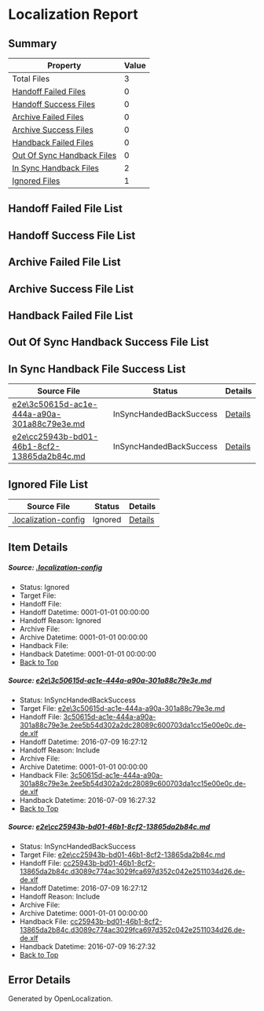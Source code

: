 # <a name='report-top'></a> Localization Report

## Summary
 Property | Value 
 -------- | ----- 
 Total Files | 3
[ Handoff Failed Files ](#handoff-failed-list)| 0
[ Handoff Success Files ](#handoff-success-list)| 0
[ Archive Failed Files ](#archive-failed-list)| 0
[ Archive Success Files ](#archive-success-list)| 0
[ Handback Failed Files ](#handback-failed-list)| 0
[ Out Of Sync Handback Files ](#outofsync-handback-success-list)| 0
[ In Sync Handback Files ](#insync-handback-success-list)| 2
[ Ignored Files ](#ignored-list)| 1

## <a name='handoff-failed-list'></a> Handoff Failed File List

## <a name='handoff-success-list'></a> Handoff Success File List

## <a name='archive-failed-list'></a> Archive Failed File List

## <a name='archive-success-list'></a> Archive Success File List

## <a name='handback-failed-list'></a> Handback Failed File List

## <a name='outofsync-handback-success-list'></a> Out Of Sync Handback Success File List

## <a name='insync-handback-success-list'></a> In Sync Handback File Success List
 Source File | Status | Details 
 ----------- | ------ | ------- 
 [e2e\3c50615d-ac1e-444a-a90a-301a88c79e3e.md](https://github.com/OpenLocalizationTestOrg/oltest/blob/7d6e5eaf42c3a94e2c9e59cb69e637166b68498b/e2e/3c50615d-ac1e-444a-a90a-301a88c79e3e.md) | InSyncHandedBackSuccess | [Details](#8517c8b25de67a3b06a0933115018e871e520b4c1)
 [e2e\cc25943b-bd01-46b1-8cf2-13865da2b84c.md](https://github.com/OpenLocalizationTestOrg/oltest/blob/7d6e5eaf42c3a94e2c9e59cb69e637166b68498b/e2e/cc25943b-bd01-46b1-8cf2-13865da2b84c.md) | InSyncHandedBackSuccess | [Details](#11f31e519d4b4c97e0da0046cf8df19b0f4e28882)

## <a name='ignored-list'></a> Ignored File List
 Source File | Status | Details 
 ----------- | ------ | ------- 
 [.localization-config](https://github.com/OpenLocalizationTestOrg/oltest/blob/7d6e5eaf42c3a94e2c9e59cb69e637166b68498b/.localization-config) | Ignored | [Details](#3d4f252ac210baf56311d7e97dcc2db10974dbd20)

## Item Details
##### <a name='3d4f252ac210baf56311d7e97dcc2db10974dbd20'></a> Source: [.localization-config](https://github.com/OpenLocalizationTestOrg/oltest/blob/7d6e5eaf42c3a94e2c9e59cb69e637166b68498b/.localization-config)
* Status: Ignored
* Target File: 
* Handoff File: 
* Handoff Datetime: 0001-01-01 00:00:00
* Handoff Reason: Ignored
* Archive File: 
* Archive Datetime: 0001-01-01 00:00:00
* Handback File: 
* Handback Datetime: 0001-01-01 00:00:00
* [Back to Top](#report-top)

##### <a name='8517c8b25de67a3b06a0933115018e871e520b4c1'></a> Source: [e2e\3c50615d-ac1e-444a-a90a-301a88c79e3e.md](https://github.com/OpenLocalizationTestOrg/oltest/blob/7d6e5eaf42c3a94e2c9e59cb69e637166b68498b/e2e/3c50615d-ac1e-444a-a90a-301a88c79e3e.md)
* Status: InSyncHandedBackSuccess
* Target File: [e2e\3c50615d-ac1e-444a-a90a-301a88c79e3e.md](https://github.com/OpenLocalizationTestOrg/oltest-dede-fly/blob/4f3293a738410e40f916d2bacd05b23a2dd31b41/e2e/3c50615d-ac1e-444a-a90a-301a88c79e3e.md)
* Handoff File: [3c50615d-ac1e-444a-a90a-301a88c79e3e.2ee5b54d302a2dc28089c600703da1cc15e00e0c.de-de.xlf](https://github.com/OpenLocalizationTestOrg/olhandoff-e2e/blob/d50eef0ae5eecbe1814f143e3c22427d18240e77/ol-handoff/OpenLocalizationTestOrg/oltest-dede-fly/ci/high/3c50615d-ac1e-444a-a90a-301a88c79e3e.2ee5b54d302a2dc28089c600703da1cc15e00e0c.de-de.xlf)
* Handoff Datetime: 2016-07-09 16:27:12
* Handoff Reason: Include
* Archive File: 
* Archive Datetime: 0001-01-01 00:00:00
* Handback File: [3c50615d-ac1e-444a-a90a-301a88c79e3e.2ee5b54d302a2dc28089c600703da1cc15e00e0c.de-de.xlf](https://github.com/OpenLocalizationTestOrg/olhandback-e2e/blob/690e6b47f8dd9a41d2d2442d5d9a9967dde9a99f/ol-handback/OpenLocalizationTestOrg/oltest-dede-fly/ci/high/3c50615d-ac1e-444a-a90a-301a88c79e3e.2ee5b54d302a2dc28089c600703da1cc15e00e0c.de-de.xlf)
* Handback Datetime: 2016-07-09 16:27:32
* [Back to Top](#report-top)

##### <a name='11f31e519d4b4c97e0da0046cf8df19b0f4e28882'></a> Source: [e2e\cc25943b-bd01-46b1-8cf2-13865da2b84c.md](https://github.com/OpenLocalizationTestOrg/oltest/blob/7d6e5eaf42c3a94e2c9e59cb69e637166b68498b/e2e/cc25943b-bd01-46b1-8cf2-13865da2b84c.md)
* Status: InSyncHandedBackSuccess
* Target File: [e2e\cc25943b-bd01-46b1-8cf2-13865da2b84c.md](https://github.com/OpenLocalizationTestOrg/oltest-dede-fly/blob/4f3293a738410e40f916d2bacd05b23a2dd31b41/e2e/cc25943b-bd01-46b1-8cf2-13865da2b84c.md)
* Handoff File: [cc25943b-bd01-46b1-8cf2-13865da2b84c.d3089c774ac3029fca697d352c042e2511034d26.de-de.xlf](https://github.com/OpenLocalizationTestOrg/olhandoff-e2e/blob/d50eef0ae5eecbe1814f143e3c22427d18240e77/ol-handoff/OpenLocalizationTestOrg/oltest-dede-fly/ci/high/cc25943b-bd01-46b1-8cf2-13865da2b84c.d3089c774ac3029fca697d352c042e2511034d26.de-de.xlf)
* Handoff Datetime: 2016-07-09 16:27:12
* Handoff Reason: Include
* Archive File: 
* Archive Datetime: 0001-01-01 00:00:00
* Handback File: [cc25943b-bd01-46b1-8cf2-13865da2b84c.d3089c774ac3029fca697d352c042e2511034d26.de-de.xlf](https://github.com/OpenLocalizationTestOrg/olhandback-e2e/blob/690e6b47f8dd9a41d2d2442d5d9a9967dde9a99f/ol-handback/OpenLocalizationTestOrg/oltest-dede-fly/ci/high/cc25943b-bd01-46b1-8cf2-13865da2b84c.d3089c774ac3029fca697d352c042e2511034d26.de-de.xlf)
* Handback Datetime: 2016-07-09 16:27:32
* [Back to Top](#report-top)


## Error Details

Generated by OpenLocalization.
